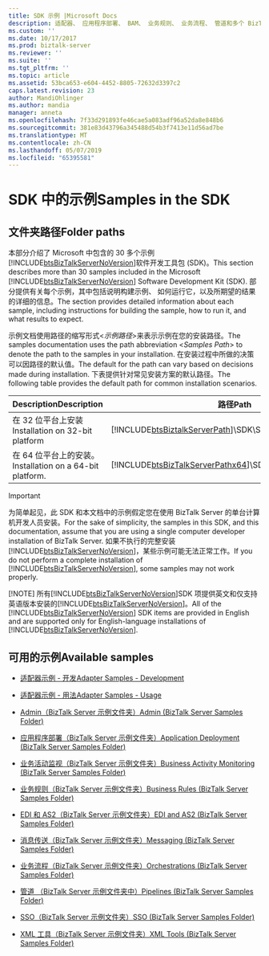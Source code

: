 ```yaml
---
title: SDK 示例 |Microsoft Docs
description: 适配器、 应用程序部署、 BAM、 业务规则、 业务流程、 管道和多个 BizTalk Server 中可用的 SDK 示例
ms.custom: ''
ms.date: 10/17/2017
ms.prod: biztalk-server
ms.reviewer: ''
ms.suite: ''
ms.tgt_pltfrm: ''
ms.topic: article
ms.assetid: 53bca653-e604-4452-8805-72632d3397c2
caps.latest.revision: 23
author: MandiOhlinger
ms.author: mandia
manager: anneta
ms.openlocfilehash: 7f33d291893fe46cae5a083adf96a52da8e848b6
ms.sourcegitcommit: 381e83d43796a345488d54b3f7413e11d56ad7be
ms.translationtype: MT
ms.contentlocale: zh-CN
ms.lasthandoff: 05/07/2019
ms.locfileid: "65395581"
---
```

# <a name="samples-in-the-sdk"></a><span data-ttu-id="783d5-103">SDK 中的示例</span><span class="sxs-lookup"><span data-stu-id="783d5-103">Samples in the SDK</span></span>

## <a name="folder-paths"></a><span data-ttu-id="783d5-104">文件夹路径</span><span class="sxs-lookup"><span data-stu-id="783d5-104">Folder paths</span></span>
<span data-ttu-id="783d5-105">本部分介绍了 Microsoft 中包含的 30 多个示例[!INCLUDE[btsBizTalkServerNoVersion](../includes/btsbiztalkservernoversion-md.md)]软件开发工具包 (SDK)。</span><span class="sxs-lookup"><span data-stu-id="783d5-105">This section describes more than 30 samples included in the Microsoft [!INCLUDE[btsBizTalkServerNoVersion](../includes/btsbiztalkservernoversion-md.md)] Software Development Kit (SDK).</span></span> <span data-ttu-id="783d5-106">部分提供有关每个示例，其中包括说明构建示例、 如何运行它，以及所期望的结果的详细的信息。</span><span class="sxs-lookup"><span data-stu-id="783d5-106">The section provides detailed information about each sample, including instructions for building the sample, how to run it, and what results to expect.</span></span>  

 <span data-ttu-id="783d5-107">示例文档使用路径的缩写形式\<*示例路径*\>来表示示例在您的安装路径。</span><span class="sxs-lookup"><span data-stu-id="783d5-107">The samples documentation uses the path abbreviation \<*Samples Path*\> to denote the path to the samples in your installation.</span></span> <span data-ttu-id="783d5-108">在安装过程中所做的决策可以因路径的默认值。</span><span class="sxs-lookup"><span data-stu-id="783d5-108">The default for the path can vary based on decisions made during installation.</span></span> <span data-ttu-id="783d5-109">下表提供针对常见安装方案的默认路径。</span><span class="sxs-lookup"><span data-stu-id="783d5-109">The following table provides the default path for common installation scenarios.</span></span>  


|            <span data-ttu-id="783d5-110">Description</span><span class="sxs-lookup"><span data-stu-id="783d5-110">Description</span></span>             |                                            <span data-ttu-id="783d5-111">路径</span><span class="sxs-lookup"><span data-stu-id="783d5-111">Path</span></span>                                            |
|------------------------------------|--------------------------------------------------------------------------------------------|
|  <span data-ttu-id="783d5-112">在 32 位平台上安装</span><span class="sxs-lookup"><span data-stu-id="783d5-112">Installation on 32-bit platform</span></span>   |    [!INCLUDE[btsBiztalkServerPath](../includes/btsbiztalkserverpath-md.md)]<span data-ttu-id="783d5-113">\SDK\Samples</span><span class="sxs-lookup"><span data-stu-id="783d5-113">\SDK\Samples</span></span>    |
| <span data-ttu-id="783d5-114">在 64 位平台上的安装。</span><span class="sxs-lookup"><span data-stu-id="783d5-114">Installation on a 64-bit platform.</span></span> | [!INCLUDE[btsBizTalkServerPathx64](../includes/btsbiztalkserverpathx64-md.md)]<span data-ttu-id="783d5-115">\SDK\Samples</span><span class="sxs-lookup"><span data-stu-id="783d5-115">\SDK\Samples</span></span> |

> [!IMPORTANT]
>  <span data-ttu-id="783d5-116">为简单起见，此 SDK 和本文档中的示例假定您在使用 BizTalk Server 的单台计算机开发人员安装。</span><span class="sxs-lookup"><span data-stu-id="783d5-116">For the sake of simplicity, the samples in this SDK, and this documentation, assume that you are using a single computer developer installation of BizTalk Server.</span></span> <span data-ttu-id="783d5-117">如果不执行的完整安装[!INCLUDE[btsBizTalkServerNoVersion](../includes/btsbiztalkservernoversion-md.md)]，某些示例可能无法正常工作。</span><span class="sxs-lookup"><span data-stu-id="783d5-117">If you do not perform a complete installation of [!INCLUDE[btsBizTalkServerNoVersion](../includes/btsbiztalkservernoversion-md.md)], some samples may not work properly.</span></span>  
> 
> [!NOTE]
>  <span data-ttu-id="783d5-118">所有[!INCLUDE[btsBizTalkServerNoVersion](../includes/btsbiztalkservernoversion-md.md)]SDK 项提供英文和仅支持英语版本安装的[!INCLUDE[btsBizTalkServerNoVersion](../includes/btsbiztalkservernoversion-md.md)]。</span><span class="sxs-lookup"><span data-stu-id="783d5-118">All of the [!INCLUDE[btsBizTalkServerNoVersion](../includes/btsbiztalkservernoversion-md.md)] SDK items are provided in English and are supported only for English-language installations of [!INCLUDE[btsBizTalkServerNoVersion](../includes/btsbiztalkservernoversion-md.md)].</span></span>  

## <a name="available-samples"></a><span data-ttu-id="783d5-119">可用的示例</span><span class="sxs-lookup"><span data-stu-id="783d5-119">Available samples</span></span> 

-   [<span data-ttu-id="783d5-120">适配器示例 - 开发</span><span class="sxs-lookup"><span data-stu-id="783d5-120">Adapter Samples - Development</span></span>](../core/adapter-samples-development.md)  

-   [<span data-ttu-id="783d5-121">适配器示例 - 用法</span><span class="sxs-lookup"><span data-stu-id="783d5-121">Adapter Samples - Usage</span></span>](../core/adapter-samples-usage.md)  

-   [<span data-ttu-id="783d5-122">Admin（BizTalk Server 示例文件夹）</span><span class="sxs-lookup"><span data-stu-id="783d5-122">Admin (BizTalk Server Samples Folder)</span></span>](../core/admin-biztalk-server-samples-folder.md)  

-   [<span data-ttu-id="783d5-123">应用程序部署（BizTalk Server 示例文件夹）</span><span class="sxs-lookup"><span data-stu-id="783d5-123">Application Deployment (BizTalk Server Samples Folder)</span></span>](../core/application-deployment-biztalk-server-samples-folder.md)  

-   [<span data-ttu-id="783d5-124">业务活动监视（BizTalk Server 示例文件夹）</span><span class="sxs-lookup"><span data-stu-id="783d5-124">Business Activity Monitoring (BizTalk Server Samples Folder)</span></span>](../core/business-activity-monitoring-biztalk-server-samples-folder.md)  

-   [<span data-ttu-id="783d5-125">业务规则（BizTalk Server 示例文件夹）</span><span class="sxs-lookup"><span data-stu-id="783d5-125">Business Rules (BizTalk Server Samples Folder)</span></span>](../core/business-rules-biztalk-server-samples-folder.md)  

-   [<span data-ttu-id="783d5-126">EDI 和 AS2（BizTalk Server 示例文件夹）</span><span class="sxs-lookup"><span data-stu-id="783d5-126">EDI and AS2 (BizTalk Server Samples Folder)</span></span>](../core/edi-and-as2-biztalk-server-samples-folder.md)  

-   [<span data-ttu-id="783d5-127">消息传送（BizTalk Server 示例文件夹）</span><span class="sxs-lookup"><span data-stu-id="783d5-127">Messaging (BizTalk Server Samples Folder)</span></span>](../core/messaging-biztalk-server-samples-folder.md)  

-   [<span data-ttu-id="783d5-128">业务流程（BizTalk Server 示例文件夹）</span><span class="sxs-lookup"><span data-stu-id="783d5-128">Orchestrations (BizTalk Server Samples Folder)</span></span>](../core/orchestrations-biztalk-server-samples-folder.md)  

-   [<span data-ttu-id="783d5-129">管道 （BizTalk Server 示例文件夹中）</span><span class="sxs-lookup"><span data-stu-id="783d5-129">Pipelines (BizTalk Server Samples Folder)</span></span>](../core/pipelines-biztalk-server-samples-folder.md)  

-   [<span data-ttu-id="783d5-130">SSO（BizTalk Server 示例文件夹）</span><span class="sxs-lookup"><span data-stu-id="783d5-130">SSO (BizTalk Server Samples Folder)</span></span>](../core/sso-biztalk-server-samples-folder.md)  

-   [<span data-ttu-id="783d5-131">XML 工具（BizTalk Server 示例文件夹）</span><span class="sxs-lookup"><span data-stu-id="783d5-131">XML Tools (BizTalk Server Samples Folder)</span></span>](../core/xml-tools-biztalk-server-samples-folder.md)